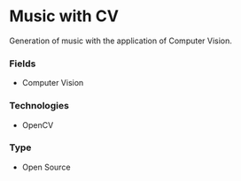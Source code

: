 # Music with CV

Generation of music with the application of Computer Vision.

### Fields
* Computer Vision

### Technologies
* OpenCV

### Type
* Open Source
